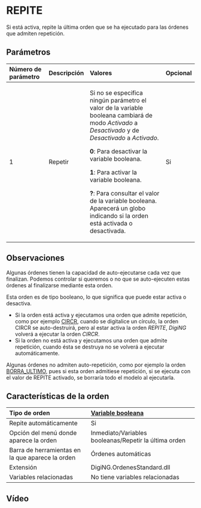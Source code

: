 # REPITE

Si está activa, repite la última orden que se ha ejecutado para las órdenes que admiten repetición.

## Parámetros

<table>
  <thead>
    <tr>
      <th style="text-align:left">N&#xFA;mero de par&#xE1;metro</th>
      <th style="text-align:left">Descripci&#xF3;n</th>
      <th style="text-align:left">Valores</th>
      <th style="text-align:left">Opcional</th>
    </tr>
  </thead>
  <tbody>
    <tr>
      <td style="text-align:left">1</td>
      <td style="text-align:left">Repetir</td>
      <td style="text-align:left">
        <p>Si no se especifica ning&#xFA;n par&#xE1;metro el valor de la variable
          booleana cambiar&#xE1; de modo <em>Activado</em> a <em>Desactivado</em> y de <em>Desactivado</em> a <em>Activado</em>.</p>
        <p><b>0</b>: Para desactivar la variable booleana.</p>
        <p><b>1</b>: Para activar la variable booleana.</p>
        <p><b>?</b>: Para consultar el valor de la variable booleana. Aparecer&#xE1;
          un globo indicando si la orden est&#xE1; activada o desactivada.</p>
      </td>
      <td style="text-align:left">Si</td>
    </tr>
  </tbody>
</table>

## Observaciones

Algunas órdenes tienen la capacidad de auto-ejecutarse cada vez que finalizan. Podemos controlar si queremos o no que se auto-ejecuten estas órdenes al finalizarse mediante esta orden.

Esta orden es de tipo booleano, lo que significa que puede estar activa o desactiva.

* Si la orden está activa y ejecutamos una orden que admite repetición, como por ejemplo [CIRCR](CIRCR.html), cuando se digitalice un círculo, la orden CIRCR se auto-destruirá, pero al estar activa la orden _REPITE_, _DigiNG_ volverá a ejecutar la orden _CIRCR_.
* Si la orden no está activa y ejecutamos una orden que admite repetición, cuando ésta se destruya no se volverá a ejecutar automáticamente.

Algunas órdenes no admiten auto-repetición, como por ejemplo la orden [BORRA\_ULTIMO](BORRA_ULTIMO.html), pues si esta orden admitiese repetición, si se ejecuta con el valor de REPITE activado, se borraría todo el modelo al ejecutarla.

## Características de la orden

| Tipo de orden | [Variable booleana]() |
| :--- | :--- |
| Repite automáticamente | Si |
| Opción del menú donde aparece la orden | Inmediato/Variables booleanas/Repetir la última orden |
| Barra de herramientas en la que aparece la orden | Órdenes automáticas |
| Extensión | DigiNG.OrdenesStandard.dll |
| Variables relacionadas | No tiene variables relacionadas |

## Vídeo

